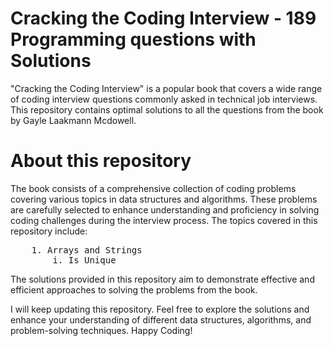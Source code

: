 # Cracking the Coding Interview - 189 Programming questions with Solutions

"Cracking the Coding Interview" is a popular book that covers a wide range of coding interview questions commonly asked in technical job interviews. This repository contains optimal solutions to all the questions from the book by Gayle Laakmann Mcdowell.

# About this repository

The book consists of a comprehensive collection of coding problems covering various topics in data structures and algorithms. These problems are carefully selected to enhance understanding and proficiency in solving coding challenges during the interview process. The topics covered in this repository include:

<pre>
    1. Arrays and Strings
        i. Is Unique
</pre>

The solutions provided in this repository aim to demonstrate effective and efficient approaches to solving the problems from the book.

I will keep updating this repository. Feel free to explore the solutions and enhance your understanding of different data structures, algorithms, and problem-solving techniques. 
Happy Coding!